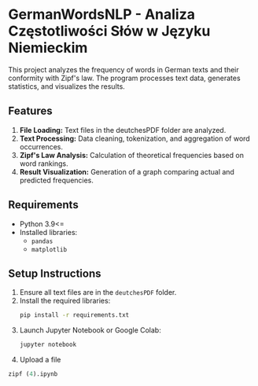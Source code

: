 # GermanWordsNLP - Analiza Częstotliwości Słów w Języku Niemieckim

This project analyzes the frequency of words in German texts and their conformity with Zipf's law. The program processes text data, generates statistics, and visualizes the results.

## Features
1. **File Loading:** Text files in the deutchesPDF folder are analyzed.
2. **Text Processing:** Data cleaning, tokenization, and aggregation of word occurrences.
3. **Zipf's Law Analysis:** Calculation of theoretical frequencies based on word rankings.
4. **Result Visualization:** Generation of a graph comparing actual and predicted frequencies.

## Requirements
- Python 3.9<=
- Installed libraries:
  - `pandas`
  - `matplotlib`

## Setup Instructions
1. Ensure all text files are in the `deutchesPDF` folder.
2. Install the required libraries:
   ```bash
   pip install -r requirements.txt

3. Launch Jupyter Notebook or Google Colab:
    ```bash
   jupyter notebook

4. Upload a file
  ```python
  zipf (4).ipynb

